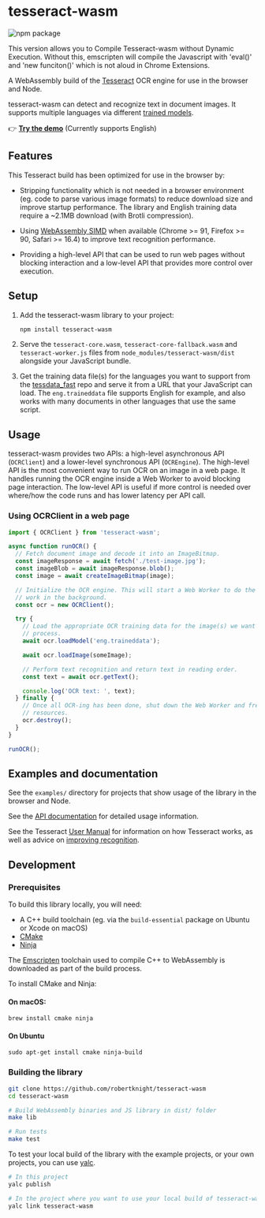 # tesseract-wasm

![npm package](https://img.shields.io/npm/v/tesseract-wasm)

This version allows you to Compile Tesseract-wasm without Dynamic Execution. Without this, emscripten will compile the Javascript with 'eval()' and 'new funciton()' which is not aloud in Chrome Extensions.

A WebAssembly build of the [Tesseract](https://github.com/tesseract-ocr/tesseract)
OCR engine for use in the browser and Node.

tesseract-wasm can detect and recognize text in document images. It supports multiple languages via different [trained models](https://tesseract-ocr.github.io/tessdoc/Data-Files).

👉 [**Try the demo**](https://robertknight.github.io/tesseract-wasm/) (Currently supports English)

## Features

This Tesseract build has been optimized for use in the browser by:

- Stripping functionality which is not needed in a browser environment (eg.
  code to parse various image formats) to reduce download size and improve
  startup performance. The library and English training data require a ~2.1MB
  download (with Brotli compression).

- Using [WebAssembly SIMD](https://v8.dev/features/simd) when available
  (Chrome >= 91, Firefox >= 90, Safari >= 16.4) to improve text
  recognition performance.

- Providing a high-level API that can be used to run web pages without blocking
  interaction and a low-level API that provides more control over execution.

## Setup

1. Add the tesseract-wasm library to your project:

   ```sh
   npm install tesseract-wasm
   ```

2. Serve the `tesseract-core.wasm`, `tesseract-core-fallback.wasm` and
   `tesseract-worker.js` files from `node_modules/tesseract-wasm/dist` alongside
   your JavaScript bundle.

3. Get the training data file(s) for the languages you want to support from the
   [tessdata_fast](https://github.com/tesseract-ocr/tessdata_fast) repo and
   serve it from a URL that your JavaScript can load. The `eng.traineddata`
   file supports English for example, and also works with many documents in
   other languages that use the same script.

## Usage

tesseract-wasm provides two APIs: a high-level asynchronous API (`OCRClient`)
and a lower-level synchronous API (`OCREngine`). The high-level API is the most
convenient way to run OCR on an image in a web page. It handles running the OCR
engine inside a Web Worker to avoid blocking page interaction. The low-level API
is useful if more control is needed over where/how the code runs and has lower
latency per API call.

### Using OCRClient in a web page

```js
import { OCRClient } from 'tesseract-wasm';

async function runOCR() {
  // Fetch document image and decode it into an ImageBitmap.
  const imageResponse = await fetch('./test-image.jpg');
  const imageBlob = await imageResponse.blob();
  const image = await createImageBitmap(image);

  // Initialize the OCR engine. This will start a Web Worker to do the
  // work in the background.
  const ocr = new OCRClient();

  try {
    // Load the appropriate OCR training data for the image(s) we want to
    // process.
    await ocr.loadModel('eng.traineddata');

    await ocr.loadImage(someImage);

    // Perform text recognition and return text in reading order.
    const text = await ocr.getText();

    console.log('OCR text: ', text);
  } finally {
    // Once all OCR-ing has been done, shut down the Web Worker and free up
    // resources.
    ocr.destroy();
  }
}

runOCR();
```

## Examples and documentation

See the `examples/` directory for projects that show usage of the library in
the browser and Node.

See the [API documentation](https://robertknight.github.io/tesseract-wasm/api/)
for detailed usage information.

See the Tesseract [User Manual](https://tesseract-ocr.github.io/tessdoc/) for
information on how Tesseract works, as well as advice on [improving
recognition](https://tesseract-ocr.github.io/tessdoc/ImproveQuality.html).

## Development

### Prerequisites

To build this library locally, you will need:

 - A C++ build toolchain (eg. via the `build-essential` package on Ubuntu or Xcode on macOS)
 - [CMake](https://cmake.org)
 - [Ninja](https://ninja-build.org)

The [Emscripten](https://emscripten.org) toolchain used to compile C++ to
WebAssembly is downloaded as part of the build process.

To install CMake and Ninja:

#### On macOS:

```
brew install cmake ninja
```

#### On Ubuntu

```
sudo apt-get install cmake ninja-build
```

### Building the library

```sh
git clone https://github.com/robertknight/tesseract-wasm
cd tesseract-wasm

# Build WebAssembly binaries and JS library in dist/ folder
make lib

# Run tests
make test
```

To test your local build of the library with the example projects, or your own
projects, you can use [yalc](https://www.npmjs.com/package/yalc).

```sh
# In this project
yalc publish

# In the project where you want to use your local build of tesseract-wasm
yalc link tesseract-wasm
```
